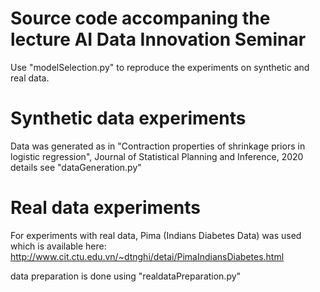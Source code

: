 # Source code accompaning the lecture AI Data Innovation Seminar 

Use "modelSelection.py" to reproduce the experiments on synthetic and real data.

# Synthetic data experiments
Data was generated as in 
"Contraction properties of shrinkage priors in logistic regression", Journal of Statistical Planning and Inference, 2020
details see "dataGeneration.py"

# Real data experiments
For experiments with real data, Pima (Indians Diabetes Data) was used which is available here:
http://www.cit.ctu.edu.vn/~dtnghi/detai/PimaIndiansDiabetes.html

data preparation is done using "realdataPreparation.py"
